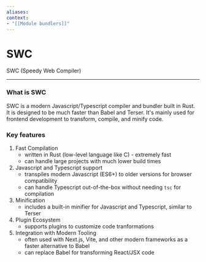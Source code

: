 ```yaml
---
aliases:
context:
- "[[Module bundlers]]"
---
```


# SWC

SWC (Speedy Web Compiler)

---
### What is SWC

SWC is a modern Javascript/Typescript compiler and bundler built in Rust.
It is designed to be much faster than Babel and Terser.
It's mainly used for frontend development to transform, compile, and minify code.


### Key features

1. Fast Compilation
    - written in Rust (low-level language like C) - extremely fast
    - can handle large projects with much lower build times
2. Javascript and Typescript support
    - transpiles modern Javascript (ES6+) to older versions for browser compatibility
    - can handle Typescript out-of-the-box without needing `tsc` for compilation
3. Minification
    - includes a built-in minifier for Javascript and Typescript, similar to Terser
4. Plugin Ecosystem
    - supports plugins to customize code tranformations
5. Integration with Modern Tooling
    - often used with Next.js, Vite, and other modern frameworks as a faster alternative to Babel
    - can replace Babel for transforming React/JSX code
